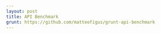 ```yaml
---
layout: post
title: API Benchmark
grunt: https://github.com/matteofigus/grunt-api-benchmark
---
```

